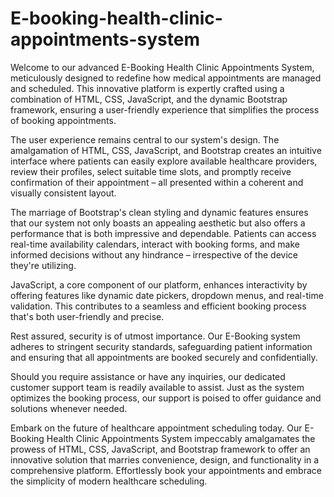 # E-booking-health-clinic-appointments-system

Welcome to our advanced E-Booking Health Clinic Appointments System, meticulously designed to redefine how medical appointments are managed and scheduled. This innovative platform is expertly crafted using a combination of HTML, CSS, JavaScript, and the dynamic Bootstrap framework, ensuring a user-friendly experience that simplifies the process of booking appointments.

The user experience remains central to our system's design. The amalgamation of HTML, CSS, JavaScript, and Bootstrap creates an intuitive interface where patients can easily explore available healthcare providers, review their profiles, select suitable time slots, and promptly receive confirmation of their appointment – all presented within a coherent and visually consistent layout.

The marriage of Bootstrap's clean styling and dynamic features ensures that our system not only boasts an appealing aesthetic but also offers a performance that is both impressive and dependable. Patients can access real-time availability calendars, interact with booking forms, and make informed decisions without any hindrance – irrespective of the device they're utilizing.

JavaScript, a core component of our platform, enhances interactivity by offering features like dynamic date pickers, dropdown menus, and real-time validation. This contributes to a seamless and efficient booking process that's both user-friendly and precise.

Rest assured, security is of utmost importance. Our E-Booking system adheres to stringent security standards, safeguarding patient information and ensuring that all appointments are booked securely and confidentially.

Should you require assistance or have any inquiries, our dedicated customer support team is readily available to assist. Just as the system optimizes the booking process, our support is poised to offer guidance and solutions whenever needed.

Embark on the future of healthcare appointment scheduling today. Our E-Booking Health Clinic Appointments System impeccably amalgamates the prowess of HTML, CSS, JavaScript, and Bootstrap framework to offer an innovative solution that marries convenience, design, and functionality in a comprehensive platform. Effortlessly book your appointments and embrace the simplicity of modern healthcare scheduling.
